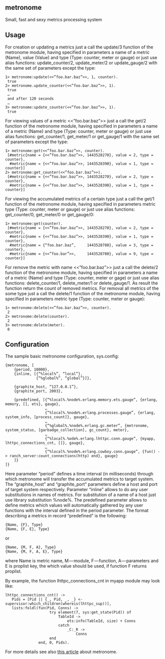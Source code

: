 metronome
---------

Small, fast and sexy metrics processing system

Usage
-----

For creation or updating a metrics just a call the update/3 function of the metronome module, having specified in parameters a name of a metric (Name), value (Value) and type (Type: counter, meter or gauge) or just use alias functions: update_counter/2, update_meter/2 or update_gauge/2 with the same set of parameters except the type:

```
1> metronome:update(<<”foo.bar.baz”>>, 1, counter).
 true
2> metronome.update_counter(<<”foo.bar.baz”>>, 1).
 true
 …
 and after 120 seconds
 …
3> metronome:update_counter(<<”foo.bar.baz”>>, 1).
 true
```

For viewing values of a metric <<”foo.bar.baz”>> just a call the get/2 function of the metronome module, having specified in parameters a name of a metric (Name) and type (Type: counter, meter or gauge) or just use alias functions: get_counter/1, get_meter/1 or get_gauge/1 with the same set of parameters except the type:

```
1> metronome:get(<<”foo.bar.baz”>>, counter).
 [#metric{name = {<<”foo.bar.baz”>>, 1443528270}, value = 2, type = counter},
  #metric{name = {<<”foo.bar.baz”>>, 1443528390}, value = 1, type = counter}]
2> metronome:get_counter(<<”foo.bar.baz”>>).
 [#metric{name = {<<”foo.bar.baz”>>, 1443528270}, value = 2, type = counter},
  #metric{name = {<<”foo.bar.baz”>>, 1443528390}, value = 1, type = counter}]
```

For viewing the accumulated metrics of a certain type just a call the get/1 function of the metronome module, having specified in parameters metric type (Type: counter, meter or gauge) or just use alias functions: get_counter/0, get_meter/0 or get_gauge/0:

```
1> metronome:get(counter).
 [#metric{name = {<<”foo.bar.baz”>>, 1443528270}, value = 2, type = counter},
  #metric{name = {<<”foo.bar.baz”>>, 1443528390}, value = 1, type = counter},
  #metric{name = {“foo.bar.baz”,     1443528780}, value = 3, type = counter},
  #metric{name = {<<”foo.bar”>>,     1443528780}, value = 9, type = counter}]
```

For remove the metric with name <<”foo.bar.baz”>> just a call the delete/2 function of the metronome module, having specified in parameters a name of a metric (Name) and type (Type: counter, meter or gage) or just use alias functions: delete_counter/1, delete_meter/1 or delete_gauge/1. As result the function return the count of removed metrics. For removal all metrics of the some type just a call the delete/1 function of the metronome module, having specified in parameters metric type (Type: counter, meter or gauge):

```
1> metronome:delete(<<”foo.bar.baz”>>, counter).
 2
2> metronome:delete(counter).
 2
3> metronome:delete(meter).
 0
```

Configuration
-------------

The sample basic metronome configuration, sys.config:

```
{metronome, [
    {period, 10000},
    {inline, [{“%local%”, “local”},
              {“%global%”, “global”}]},
  
    {graphite_host, “127.0.0.1”},
    {graphite_port, 2003},
    
    {predefined, [{“%local%.%node%.erlang.memory.ets.gauge”, {erlang, memory, [], ets}, gauge},
                  …
                  {“%local%.%node%.erlang.processes.gauge”, {erlang, system_info, [process_count]}, gauge},
                  …
                  {“%global%.%node%.erlang.gc.meter”, {metronome, system_status, [garbadge_collection], gc_count}, meter},
                  …
                  {“%local%.%ode%.erlang.lhttpc.conn.gauge”, {myapp, lhttpc_connections_cnt, []}, gauge},
                  …
                  {“%local%.%node%.erlang.cowboy.conn.gauge”, {fun() -> ranch_server:count_connections(http) end}, gauge}
    ]}
]}
```

Here parameter “period” defines a time interval (in milliseconds) through which metronome will transfer the accumulated metrics to target system. The “graphite_host” and “graphite_port” parameters define a host and port of target system respectively. Parameter “inline” allows to do any user substitutions in names of metrics. For substitution of a name of a host just use library substitution %node%. The predefined parameter allows to define metrics which values will automatically gathered by any user functions with the interval defined in the period parameter. The format describing a metrics in record “predefined” is the following:

```
{Name, {F}, Type}
{Name, {F, E}, Type}
```

or

```
{Name, {M, F, A}, Type}
{Name, {M, F, A, E}, Type}
```

where Name is metric name, M — module, F — function, A — parameters and E is proplist key, the which value should be used, if function F returns proplist.

By example, the function lhttpc_connections_cnt in myapp module may look like:

```
lhttpc_connections_cnt() ->
   Pids = [Pid || {_, Pid, _, _} <-supervisor:which_children(whereis(lhttpc_sup))],
   lists:foldl(fun(Pid, Conns) ->
                    try element(7, sys:get_state(Pid)) of
                        TableId ->
                            ets:info(TableId, size) + Conns
                        catch
                            _C:_R ->
                                Conns
                    end
               end, 0, Pids).
```


For more details see also [this article](https://medium.com/@askjuise/metronome-efac2a2bc550) about metronome.
